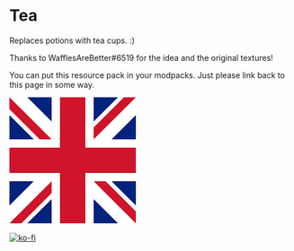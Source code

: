 # Tea

Replaces potions with tea cups. :)

Thanks to WafflesAreBetter#6519 for the idea and the original textures!

You can put this resource pack in your modpacks. Just please link back to this page in some way.

![Tea](https://github.com/theendercore/tea/blob/master/pack.png)


[![ko-fi](https://ko-fi.com/img/githubbutton_sm.svg)](https://ko-fi.com/M4M7DWJCH)